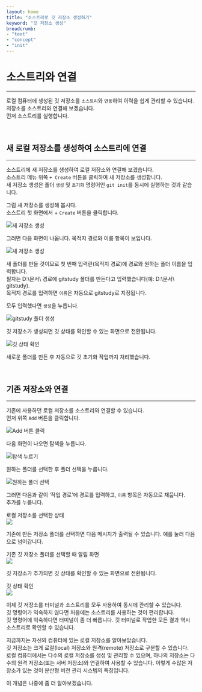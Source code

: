 ```yaml
---
layout: home
title: "소스트리로 깃 저장소 생성하기"
keyword: "깃 저장소 생성"
breadcrumb:
- "text"
- "concept"
- "init"
---
```


# 소스트리와 연결
---
로컬 컴퓨터에 생성된 깃 저장소를 `소스트리`와 `연동`하여 이력을 쉽게 관리할 수 있습니다.  
저장소를 소스트리와 연결해 보겠습니다.  
먼저 소스트리를 실행합니다.  

<br>


## 새 로컬 저장소를 생성하여 소스트리에 연결  
---
소스트리에 새 저장소를 생성하여 로컬 저장소와 연결해 보겠습니다.  
소스트리 메뉴 위쪽 `+ Create` 버튼을 클릭하여 새 저장소를 생성합니다.  
새 저장소 생성은 폴더 `생성` 및 `초기화` 명령어인 `git init`를 동시에 실행하는 것과 같습니다.  

그럼 새 저장소를 생성해 봅시다.  
소스트리 첫 화면에서 + `Create` 버튼을 클릭합니다.  

![새 저장소 생성](./img/03-5.jpg)  

 
그러면 다음 화면이 나옵니다. 목적지 경로와 이름 항목이 보입니다.  

![새 저장소 생성](./img/03-6.jpg)    

새 폴더를 만들 것이므로 첫 번째 입력란(목적지 경로)에 경로와 원하는 폴더 이름을 입력합니다.  
필자는 D:\문서\ 경로에 gitstudy 폴더를 만든다고 입력했습니다(예: D:\문서\ gitstudy).  
목적지 경로를 입력하면 `이름`은 자동으로 gitstudy로 지정됩니다.  

모두 입력했다면 `생성`을 누릅니다.  

![gitstudy 폴더 생성](./img/03-7.jpg) 

깃 저장소가 생성되면 깃 상태를 확인할 수 있는 화면으로 전환됩니다.  

![깃 상태 확인](./img/03-8.jpg)  

새로운 폴더를 만든 후 자동으로 깃 초기화 작업까지 처리했습니다.  

<br>


## 기존 저장소와 연결
---
기존에 사용하던 로컬 저장소를 소스트리와 연결할 수 있습니다.  
먼저 위쪽 `Add` 버튼을 클릭합니다.  

![Add 버튼 클릭](./img/03-9.jpg) 

다음 화면이 나오면 탐색을 누릅니다.  

![탐색 누르기](./img/03-10.jpg) 

원하는 폴더를 선택한 후 폴더 선택을 누릅니다.  

![원하는 폴더 선택](./img/03-11.jpg) 


그러면 다음과 같이 ‘작업 경로’에 경로를 입력하고, `이름` 항목은 자동으로 채웁니다.  
추가를 누릅니다.  

로컬 저장소를 선택한 상태  
![](./img/03-12.jpg) 


기존에 만든 저장소 폴더를 선택하면 다음 메시지가 출력될 수 있습니다. 예를 눌러 다음으로 넘어갑니다.  

기존 깃 저장소 폴더를 선택할 때 알림 화면  
![](./img/03-13.jpg) 

깃 저장소가 추가되면 깃 상태를 확인할 수 있는 화면으로 전환됩니다.  

깃 상태 확인  
![](./img/03-14.jpg) 

이제 깃 저장소를 터미널과 소스트리를 모두 사용하여 동시에 관리할 수 있습니다.  
깃 명령어가 익숙하지 않다면 처음에는 소스트리를 사용하는 것이 편리합니다.  
깃 명령어에 익숙하다면 터미널이 좀 더 빠릅니다. 깃 터미널로 작업한 모든 결과 역시 소스트리로 확인할 수 있습니다.  

지금까지는 자신의 컴퓨터에 있는 로컬 저장소를 알아보았습니다.  
깃 저장소는 크게 로컬(local) 저장소와 원격(remote) 저장소로 구분할 수 있습니다.  
로컬 컴퓨터에서는 다수의 로컬 저장소를 생성 및 관리할 수 있으며, 하나의 저장소는 다수의 원격 저장소(또는 서버 저장소)와 연결하여 사용할 수 있습니다. 이렇게 수많은 저장소가 있는 것이 분산형 버전 관리 시스템의 특징입니다.  

이 개념은 나중에 좀 더 알아보겠습니다.  

<br><br>